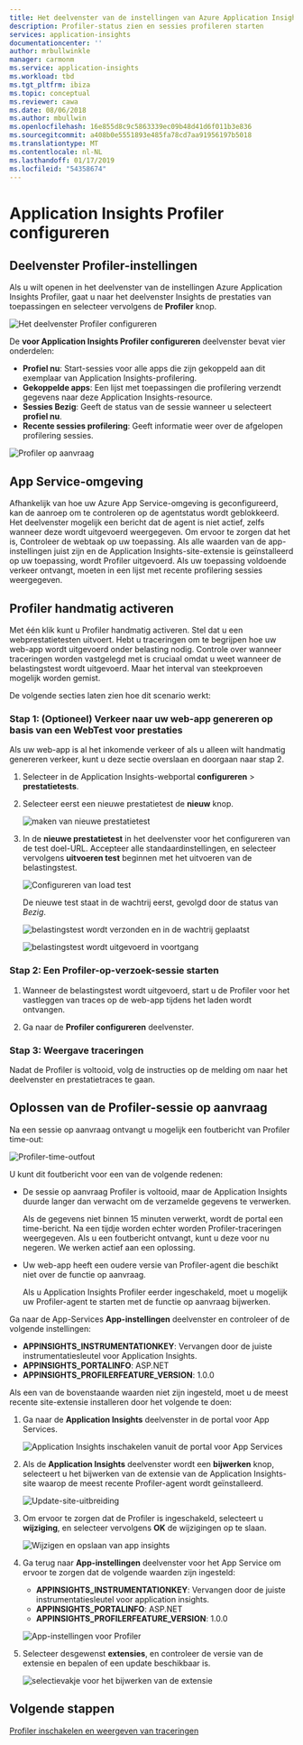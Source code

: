 ```yaml
---
title: Het deelvenster van de instellingen van Azure Application Insights Profiler gebruiken | Microsoft Docs
description: Profiler-status zien en sessies profileren starten
services: application-insights
documentationcenter: ''
author: mrbullwinkle
manager: carmonm
ms.service: application-insights
ms.workload: tbd
ms.tgt_pltfrm: ibiza
ms.topic: conceptual
ms.reviewer: cawa
ms.date: 08/06/2018
ms.author: mbullwin
ms.openlocfilehash: 16e855d8c9c5863339ec09b48d41d6f011b3e836
ms.sourcegitcommit: a408b0e5551893e485fa78cd7aa91956197b5018
ms.translationtype: MT
ms.contentlocale: nl-NL
ms.lasthandoff: 01/17/2019
ms.locfileid: "54358674"
---
```

# <a name="configure-application-insights-profiler"></a>Application Insights Profiler configureren

## <a name="profiler-settings-pane"></a>Deelvenster Profiler-instellingen

Als u wilt openen in het deelvenster van de instellingen Azure Application Insights Profiler, gaat u naar het deelvenster Insights de prestaties van toepassingen en selecteer vervolgens de **Profiler** knop.

![Het deelvenster Profiler configureren][configure-profiler-entry]

De **voor Application Insights Profiler configureren** deelvenster bevat vier onderdelen: 
* **Profiel nu**: Start-sessies voor alle apps die zijn gekoppeld aan dit exemplaar van Application Insights-profilering.
* **Gekoppelde apps**: Een lijst met toepassingen die profilering verzendt gegevens naar deze Application Insights-resource.
* **Sessies Bezig**: Geeft de status van de sessie wanneer u selecteert **profiel nu**. 
* **Recente sessies profilering**: Geeft informatie weer over de afgelopen profilering sessies.

![Profiler op aanvraag][profiler-on-demand]

## <a name="app-service-environment"></a>App Service-omgeving
Afhankelijk van hoe uw Azure App Service-omgeving is geconfigureerd, kan de aanroep om te controleren op de agentstatus wordt geblokkeerd. Het deelvenster mogelijk een bericht dat de agent is niet actief, zelfs wanneer deze wordt uitgevoerd weergegeven. Om ervoor te zorgen dat het is, Controleer de webtaak op uw toepassing. Als alle waarden van de app-instellingen juist zijn en de Application Insights-site-extensie is geïnstalleerd op uw toepassing, wordt Profiler uitgevoerd. Als uw toepassing voldoende verkeer ontvangt, moeten in een lijst met recente profilering sessies weergegeven.

## <a id="profileondemand"></a> Profiler handmatig activeren

Met één klik kunt u Profiler handmatig activeren. Stel dat u een webprestatietesten uitvoert. Hebt u traceringen om te begrijpen hoe uw web-app wordt uitgevoerd onder belasting nodig. Controle over wanneer traceringen worden vastgelegd met is cruciaal omdat u weet wanneer de belastingstest wordt uitgevoerd. Maar het interval van steekproeven mogelijk worden gemist.

De volgende secties laten zien hoe dit scenario werkt:

### <a name="step-1-optional-generate-traffic-to-your-web-app-by-starting-a-web-performance-test"></a>Stap 1: (Optioneel) Verkeer naar uw web-app genereren op basis van een WebTest voor prestaties

Als uw web-app is al het inkomende verkeer of als u alleen wilt handmatig genereren verkeer, kunt u deze sectie overslaan en doorgaan naar stap 2.

1. Selecteer in de Application Insights-webportal **configureren** > **prestatietests**. 

1. Selecteer eerst een nieuwe prestatietest de **nieuw** knop.

   ![maken van nieuwe prestatietest][create-performance-test]

1. In de **nieuwe prestatietest** in het deelvenster voor het configureren van de test doel-URL. Accepteer alle standaardinstellingen, en selecteer vervolgens **uitvoeren test** beginnen met het uitvoeren van de belastingstest.

    ![Configureren van load test][configure-performance-test]

    De nieuwe test staat in de wachtrij eerst, gevolgd door de status van *Bezig*.

    ![belastingstest wordt verzonden en in de wachtrij geplaatst][load-test-queued]

    ![belastingstest wordt uitgevoerd in voortgang][load-test-in-progress]

### <a name="step-2-start-a-profiler-on-demand-session"></a>Stap 2: Een Profiler-op-verzoek-sessie starten

1. Wanneer de belastingstest wordt uitgevoerd, start u de Profiler voor het vastleggen van traces op de web-app tijdens het laden wordt ontvangen.

1. Ga naar de **Profiler configureren** deelvenster.


### <a name="step-3-view-traces"></a>Stap 3: Weergave traceringen

Nadat de Profiler is voltooid, volg de instructies op de melding om naar het deelvenster en prestatietraces te gaan.

## <a name="troubleshoot-the-profiler-on-demand-session"></a>Oplossen van de Profiler-sessie op aanvraag

Na een sessie op aanvraag ontvangt u mogelijk een foutbericht van Profiler time-out:

![Profiler-time-outfout][profiler-timeout]

U kunt dit foutbericht voor een van de volgende redenen:

* De sessie op aanvraag Profiler is voltooid, maar de Application Insights duurde langer dan verwacht om de verzamelde gegevens te verwerken.  

  Als de gegevens niet binnen 15 minuten verwerkt, wordt de portal een time-bericht. Na een tijdje worden echter worden Profiler-traceringen weergegeven. Als u een foutbericht ontvangt, kunt u deze voor nu negeren. We werken actief aan een oplossing.

* Uw web-app heeft een oudere versie van Profiler-agent die beschikt niet over de functie op aanvraag.  

  Als u Application Insights Profiler eerder ingeschakeld, moet u mogelijk uw Profiler-agent te starten met de functie op aanvraag bijwerken.
  
Ga naar de App-Services **App-instellingen** deelvenster en controleer of de volgende instellingen:
* **APPINSIGHTS_INSTRUMENTATIONKEY**: Vervangen door de juiste instrumentatiesleutel voor Application Insights.
* **APPINSIGHTS_PORTALINFO**: ASP.NET
* **APPINSIGHTS_PROFILERFEATURE_VERSION**: 1.0.0

Als een van de bovenstaande waarden niet zijn ingesteld, moet u de meest recente site-extensie installeren door het volgende te doen:

1. Ga naar de **Application Insights** deelvenster in de portal voor App Services.

    ![Application Insights inschakelen vanuit de portal voor App Services][enable-app-insights]

1. Als de **Application Insights** deelvenster wordt een **bijwerken** knop, selecteert u het bijwerken van de extensie van de Application Insights-site waarop de meest recente Profiler-agent wordt geïnstalleerd.

    ![Update-site-uitbreiding][update-site-extension]

1. Om ervoor te zorgen dat de Profiler is ingeschakeld, selecteert u **wijziging**, en selecteer vervolgens **OK** de wijzigingen op te slaan.

    ![Wijzigen en opslaan van app insights][change-and-save-appinsights]

1. Ga terug naar **App-instellingen** deelvenster voor het App Service om ervoor te zorgen dat de volgende waarden zijn ingesteld:
    * **APPINSIGHTS_INSTRUMENTATIONKEY**: Vervangen door de juiste instrumentatiesleutel voor application insights.
    * **APPINSIGHTS_PORTALINFO**: ASP.NET 
    * **APPINSIGHTS_PROFILERFEATURE_VERSION**: 1.0.0

    ![App-instellingen voor Profiler][app-settings-for-profiler]

1. Selecteer desgewenst **extensies**, en controleer de versie van de extensie en bepalen of een update beschikbaar is.

    ![selectievakje voor het bijwerken van de extensie][check-for-extension-update]

## <a name="next-steps"></a>Volgende stappen
[Profiler inschakelen en weergeven van traceringen](profiler-overview.md?toc=/azure/azure-monitor/toc.json)

[profiler-on-demand]: ./media/profiler-settings/Profiler-on-demand.png
[configure-profiler-entry]: ./media/profiler-settings/configure-profiler-entry.png
[create-performance-test]: ./media/profiler-settings/new-performance-test.png
[configure-performance-test]: ./media/profiler-settings/configure-performance-test.png
[load-test-queued]: ./media/profiler-settings/load-test-queued.png
[load-test-in-progress]: ./media/profiler-settings/load-test-inprogress.png
[enable-app-insights]: ./media/profiler-settings/enable-app-insights-blade-01.png
[update-site-extension]: ./media/profiler-settings/update-site-extension-01.png
[change-and-save-appinsights]: ./media/profiler-settings/change-and-save-appinsights-01.png
[app-settings-for-profiler]: ./media/profiler-settings/appsettings-for-profiler-01.png
[check-for-extension-update]: ./media/profiler-settings/check-extension-update-01.png
[profiler-timeout]: ./media/profiler-settings/profiler-timeout.png
